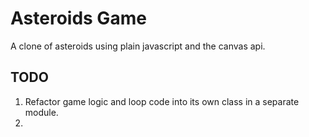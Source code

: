 # Asteroids Game
A clone of asteroids using plain javascript and the canvas api.

## TODO
1. Refactor game logic and loop code into its own class in a separate module.
2. 